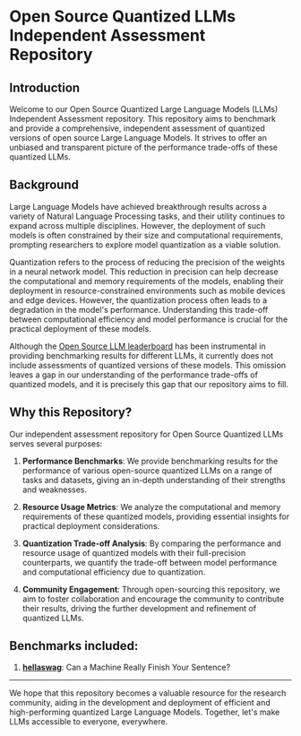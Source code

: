# Open Source Quantized LLMs Independent Assessment Repository

## Introduction

Welcome to our Open Source Quantized Large Language Models (LLMs) Independent Assessment repository. This repository aims to benchmark and provide a comprehensive, independent assessment of quantized versions of open source Large Language Models. It strives to offer an unbiased and transparent picture of the performance trade-offs of these quantized LLMs.

## Background

Large Language Models have achieved breakthrough results across a variety of Natural Language Processing tasks, and their utility continues to expand across multiple disciplines. However, the deployment of such models is often constrained by their size and computational requirements, prompting researchers to explore model quantization as a viable solution.

Quantization refers to the process of reducing the precision of the weights in a neural network model. This reduction in precision can help decrease the computational and memory requirements of the models, enabling their deployment in resource-constrained environments such as mobile devices and edge devices. However, the quantization process often leads to a degradation in the model's performance. Understanding this trade-off between computational efficiency and model performance is crucial for the practical deployment of these models.

Although the [Open Source LLM leaderboard](https://huggingface.co/spaces/HuggingFaceH4/open_llm_leaderboard) has been instrumental in providing benchmarking results for different LLMs, it currently does not include assessments of quantized versions of these models. This omission leaves a gap in our understanding of the performance trade-offs of quantized models, and it is precisely this gap that our repository aims to fill.

## Why this Repository?

Our independent assessment repository for Open Source Quantized LLMs serves several purposes:

1. **Performance Benchmarks**: We provide benchmarking results for the performance of various open-source quantized LLMs on a range of tasks and datasets, giving an in-depth understanding of their strengths and weaknesses.

2. **Resource Usage Metrics**: We analyze the computational and memory requirements of these quantized models, providing essential insights for practical deployment considerations.

3. **Quantization Trade-off Analysis**: By comparing the performance and resource usage of quantized models with their full-precision counterparts, we quantify the trade-off between model performance and computational efficiency due to quantization.

4. **Community Engagement**: Through open-sourcing this repository, we aim to foster collaboration and encourage the community to contribute their results, driving the further development and refinement of quantized LLMs.


## Benchmarks included:
1. [**hellaswag**](https://github.com/rowanz/hellaswag): Can a Machine Really Finish Your Sentence? 
---

We hope that this repository becomes a valuable resource for the research community, aiding in the development and deployment of efficient and high-performing quantized Large Language Models. Together, let's make LLMs accessible to everyone, everywhere.
